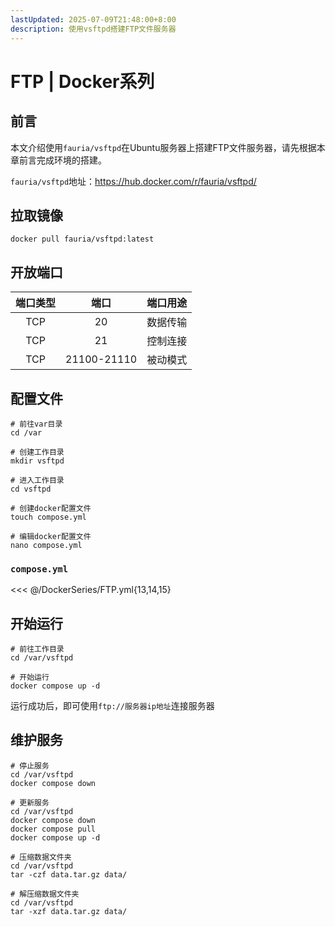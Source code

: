 ```yaml
---
lastUpdated: 2025-07-09T21:48:00+8:00
description: 使用vsftpd搭建FTP文件服务器
---
```


# FTP | Docker系列

## 前言

本文介绍使用`fauria/vsftpd`在Ubuntu服务器上搭建FTP文件服务器，请先根据本章前言完成环境的搭建。

`fauria/vsftpd`地址：<https://hub.docker.com/r/fauria/vsftpd/>

## 拉取镜像

```shell
docker pull fauria/vsftpd:latest
```

## 开放端口

| 端口类型 |    端口     | 端口用途 |
| :------: | :---------: | :------: |
|   TCP    |     20      | 数据传输 |
|   TCP    |     21      | 控制连接 |
|   TCP    | 21100-21110 | 被动模式 |

## 配置文件

```shell
# 前往var目录
cd /var

# 创建工作目录
mkdir vsftpd

# 进入工作目录
cd vsftpd

# 创建docker配置文件
touch compose.yml

# 编辑docker配置文件
nano compose.yml
```

### `compose.yml`

<<< @/DockerSeries/FTP.yml{13,14,15}

## 开始运行

```shell
# 前往工作目录
cd /var/vsftpd

# 开始运行
docker compose up -d
```

运行成功后，即可使用`ftp://服务器ip地址`连接服务器

## 维护服务

```shell
# 停止服务
cd /var/vsftpd
docker compose down

# 更新服务
cd /var/vsftpd
docker compose down
docker compose pull
docker compose up -d

# 压缩数据文件夹
cd /var/vsftpd
tar -czf data.tar.gz data/

# 解压缩数据文件夹
cd /var/vsftpd
tar -xzf data.tar.gz data/
```
